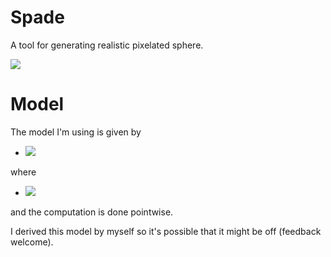 # Spade
A tool for generating realistic pixelated sphere.

![](demo.gif)

# Model

The model I'm using is given by
- <img src="https://latex.codecogs.com/gif.latex?f(P,D,A)=P\left(\frac{A(1-D)}{D+A(1-D)}A+D\right) " /> 
where
- <img src="https://latex.codecogs.com/gif.latex?P=\text{sphere},D\text{direct light},A\text{ambient light}\in[0,1] " /> 
and the computation is done pointwise.

I derived this model by myself so it's possible that it might be off (feedback welcome). 
